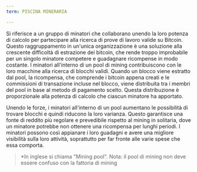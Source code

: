 ```yaml
---
term: PISCINA MINERARIA

---
```

Si riferisce a un gruppo di minatori che collaborano unendo la loro potenza di calcolo per partecipare alla ricerca di prove di lavoro valide su Bitcoin. Questo raggruppamento in un'unica organizzazione è una soluzione alla crescente difficoltà di estrazione dei bitcoin, che rende troppo improbabile per un singolo minatore competere e guadagnare ricompense in modo costante. I minatori all'interno di un pool di mining contribuiscono con le loro macchine alla ricerca di blocchi validi. Quando un blocco viene estratto dal pool, la ricompensa, che comprende i bitcoin appena creati e le commissioni di transazione incluse nel blocco, viene distribuita tra i membri del pool in base al metodo di pagamento scelto. Questa distribuzione è proporzionale alla potenza di calcolo che ciascun minatore ha apportato.

Unendo le forze, i minatori all'interno di un pool aumentano le possibilità di trovare blocchi e quindi riducono la loro varianza. Questo garantisce una fonte di reddito più regolare e prevedibile rispetto al mining in solitaria, dove un minatore potrebbe non ottenere una ricompensa per lunghi periodi. I minatori possono così appianare i loro guadagni e avere una migliore visibilità sulla loro attività, soprattutto per far fronte alle varie spese che essa comporta.

> *In inglese si chiama "Mining pool". Nota: il pool di mining non deve essere confuso con la fattoria di mining